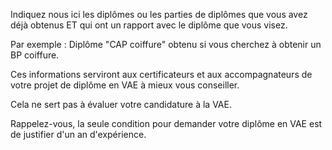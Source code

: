 Indiquez nous ici les diplômes ou les parties de diplômes que vous avez déjà obtenus ET qui ont un rapport avec le diplôme que vous visez.

Par exemple : Diplôme "CAP coiffure" obtenu si vous cherchez à obtenir un BP coiffure.

Ces informations serviront aux certificateurs et aux accompagnateurs de votre projet de diplôme en VAE à mieux vous conseiller.

Cela ne sert pas à évaluer votre candidature à la VAE.

Rappelez-vous, la seule condition pour demander votre diplôme en VAE est de justifier d'un an d'expérience.
